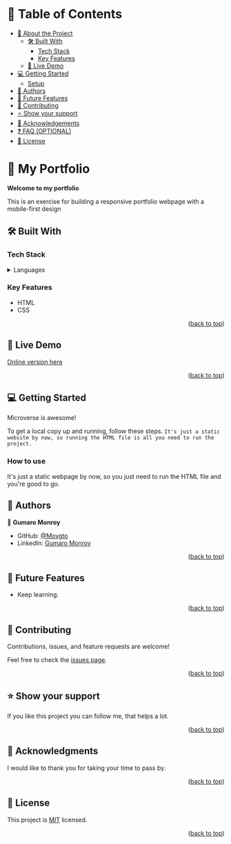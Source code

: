 <a name="readme-top"></a>

# 📗 Table of Contents

- [📖 About the Project](#about-project)
  - [🛠 Built With](#built-with)
    - [Tech Stack](#tech-stack)
    - [Key Features](#key-features)
  - [🚀 Live Demo](#live-demo)
- [💻 Getting Started](#getting-started)
  - [Setup](#setup)
- [👥 Authors](#authors)
- [🔭 Future Features](#future-features)
- [🤝 Contributing](#contributing)
- [⭐️ Show your support](#support)
- [🙏 Acknowledgements](#acknowledgements)
- [❓ FAQ (OPTIONAL)](#faq)
- [📝 License](#license)

# 📖 My Portfolio <a name="about-project"></a>

**Welcome to my portfolio**
 
This is an exercise for building a responsive portfolio webpage with a mobile-first design

## 🛠 Built With <a name="built-with"></a>

### Tech Stack <a name="tech-stack"></a>

<details>
  <summary>Languages</summary>
  <ul>
    <li>HTML</li>
    <li>JavaScript</li>
  </ul>
</details>

### Key Features <a name="key-features"></a>

- HTML
- CSS

<p align="right">(<a href="#readme-top">back to top</a>)</p>

## 🚀 Live Demo <a name="live-demo"></a>

[Online version here](https://movgto.github.io/)

<p align="right">(<a href="#readme-top">back to top</a>)</p>

## 💻 Getting Started <a name="getting-started"></a>

Microverse is awesome!

To get a local copy up and running, follow these steps.
``
It's just a static website by now, so running the HTML file is all you need to run the project.
``

### How to use

It's just a static webpage by now, so you just need to run the HTML file and you're good to go.

## 👥 Authors <a name="authors"></a>

👤 **Gumaro Monroy**

- GitHub: [@Movgto](https://github.com/Movgto)
- LinkedIn: [Gumaro Monroy](https://www.linkedin.com/in/gumaro-monroy-vazquez-1705aa165/)

<p align="right">(<a href="#readme-top">back to top</a>)</p>


## 🔭 Future Features <a name="future-features"></a>

- Keep learning.

<p align="right">(<a href="#readme-top">back to top</a>)</p>

## 🤝 Contributing <a name="contributing"></a>

Contributions, issues, and feature requests are welcome!

Feel free to check the [issues page](https://www.youtube.com/watch?v=dQw4w9WgXcQ).

<p align="right">(<a href="#readme-top">back to top</a>)</p>

## ⭐️ Show your support <a name="support"></a>

If you like this project you can follow me, that helps a lot.

<p align="right">(<a href="#readme-top">back to top</a>)</p>

## 🙏 Acknowledgments <a name="acknowledgements"></a>

I would like to thank you for taking your time to pass by.

<p align="right">(<a href="#readme-top">back to top</a>)</p>

## 📝 License <a name="license"></a>

This project is [MIT](./LICENSE.md) licensed.

<p align="right">(<a href="#readme-top">back to top</a>)</p>

